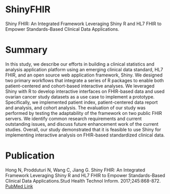 # ShinyFHIR
Shiny FHIR: An Integrated Framework Leveraging Shiny R and HL7 FHIR to Empower Standards-Based Clinical Data Applications.

# Summary
In this study, we describe our efforts in building a clinical statistics and analysis application platform using an emerging clinical data standard, HL7 FHIR, and an open source web application framework, Shiny. We designed two primary workflows that integrate a series of R packages to enable both patient-centered and cohort-based interactive analyses. We leveraged Shiny with R to develop interactive interfaces on FHIR-based data and used ovarian cancer study datasets as a use case to implement a prototype. Specifically, we implemented patient index, patient-centered data report and analysis, and cohort analysis. The evaluation of our study was performed by testing the adaptability of the framework on two public FHIR servers. We identify common research requirements and current outstanding issues, and discuss future enhancement work of the current studies. Overall, our study demonstrated that it is feasible to use Shiny for implementing interactive analysis on FHIR-based standardized clinical data.

# Publication
Hong N, Prodduturi N, Wang C, Jiang G. Shiny FHIR: An Integrated Framework Leveraging Shiny R and HL7 FHIR to Empower Standards-Based Clinical Data Applications.Stud Health Technol Inform. 2017;245:868-872. [PubMed Link](https://www.ncbi.nlm.nih.gov/pmc/articles/PMC5939961/)

